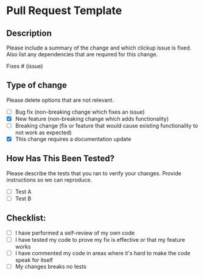 # Pull Request Template

## Description

Please include a summary of the change and which clickup issue is fixed. Also list any dependencies that are required for this change.

Fixes # (issue)

## Type of change

Please delete options that are not relevant.

- [ ] Bug fix (non-breaking change which fixes an issue)
- [x] New feature (non-breaking change which adds functionality)
- [ ] Breaking change (fix or feature that would cause existing functionality to not work as expected)
- [x] This change requires a documentation update

## How Has This Been Tested?

Please describe the tests that you ran to verify your changes. Provide instructions so we can reproduce.

- [ ] Test A
- [ ] Test B

## Checklist:

- [ ] I have performed a self-review of my own code
- [ ] I have tested my code to prove my fix is effective or that my feature works
- [ ] I have commented my code in areas where it's hard to make the code speak for itself
- [ ] My changes breaks no tests
